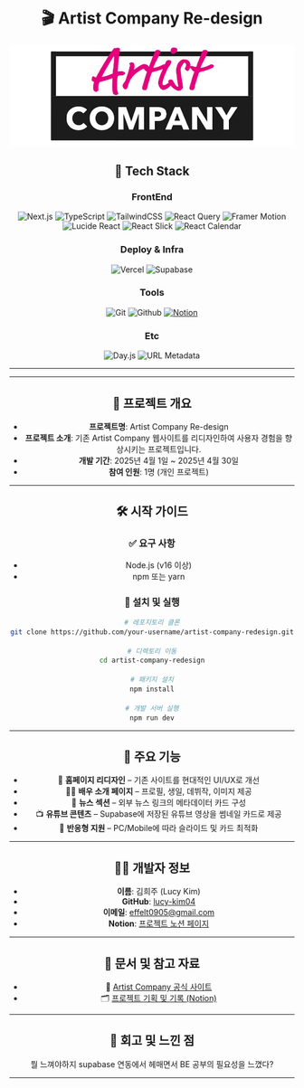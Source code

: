 <div align="center">

# 🎬 Artist Company Re-design

<img 
  src="https://raw.githubusercontent.com/lucy-kim04/ArtistCompany/develop/public/images/logo-crop.png"  />

## 🔧 Tech Stack

### FrontEnd

![Next.js](https://img.shields.io/badge/Next.js-000000?style=for-the-badge&logo=next.js&logoColor=white)
![TypeScript](https://img.shields.io/badge/TypeScript-3178C6?style=for-the-badge&logo=typescript&logoColor=white)
![TailwindCSS](https://img.shields.io/badge/Tailwind_CSS-06B6D4?style=for-the-badge&logo=tailwind-css&logoColor=white)
![React Query](https://img.shields.io/badge/React_Query-FF4154?style=for-the-badge&logo=react-query&logoColor=white)
![Framer Motion](https://img.shields.io/badge/Framer_Motion-EF0178?style=for-the-badge&logo=framer&logoColor=white)
![Lucide React](https://img.shields.io/badge/Lucide_React-000000?style=for-the-badge&logo=lucide&logoColor=white)
![React Slick](https://img.shields.io/badge/React_Slick-005571?style=for-the-badge&logo=react&logoColor=white)
![React Calendar](https://img.shields.io/badge/React_Calendar-ff6f00?style=for-the-badge&logo=react&logoColor=white)

### Deploy & Infra

![Vercel](https://img.shields.io/badge/Vercel-000000?style=for-the-badge&logo=vercel&logoColor=white)
![Supabase](https://img.shields.io/badge/Supabase-3ECF8E?style=for-the-badge&logo=supabase&logoColor=white)

### Tools

![Git](https://img.shields.io/badge/Git-F05032?style=for-the-badge&logo=git&logoColor=white)
![Github](https://img.shields.io/badge/GitHub-181717?style=for-the-badge&logo=github&logoColor=white)
[![Notion](https://img.shields.io/badge/Notion-000000?style=for-the-badge&logo=notion&logoColor=white)](https://amplified-pot-cae.notion.site/ArtistCompany-1dd75c00010a800a9663eaefbaf45db8)

### Etc

![Day.js](https://img.shields.io/badge/Day.js-DD0031?style=for-the-badge&logo=javascript&logoColor=white)
![URL Metadata](https://img.shields.io/badge/url--metadata-808080?style=for-the-badge)

---

---

## 🧭 프로젝트 개요

- **프로젝트명**: Artist Company Re-design
- **프로젝트 소개**: 기존 Artist Company 웹사이트를 리디자인하여 사용자 경험을 향상시키는 프로젝트입니다.
- **개발 기간**: 2025년 4월 1일 ~ 2025년 4월 30일
- **참여 인원**: 1명 (개인 프로젝트)

---

## 🛠️ 시작 가이드

### ✅ 요구 사항

- Node.js (v16 이상)
- npm 또는 yarn

### 🚀 설치 및 실행

```bash
# 레포지토리 클론
git clone https://github.com/your-username/artist-company-redesign.git

# 디렉토리 이동
cd artist-company-redesign

# 패키지 설치
npm install

# 개발 서버 실행
npm run dev
```

---

## 🌟 주요 기능

- 🎨 **홈페이지 리디자인** – 기존 사이트를 현대적인 UI/UX로 개선  
- 🧑‍🎤 **배우 소개 페이지** – 프로필, 생일, 데뷔작, 이미지 제공  
- 📰 **뉴스 섹션** – 외부 뉴스 링크의 메타데이터 카드 구성  
- 📺 **유튜브 콘텐츠** – Supabase에 저장된 유튜브 영상을 썸네일 카드로 제공  
- 📱 **반응형 지원** – PC/Mobile에 따라 슬라이드 및 카드 최적화

---

## 👩‍💻 개발자 정보

- **이름**: 김희주 (Lucy Kim)
- **GitHub**: [lucy-kim04](https://github.com/lucy-kim04)
- **이메일**: effelt0905@gmail.com
- **Notion**: [프로젝트 노션 페이지](https://amplified-pot-cae.notion.site/ArtistCompany-1dd75c00010a800a9663eaefbaf45db8)

---

## 📄 문서 및 참고 자료

- 🔗 [Artist Company 공식 사이트](https://www.artistcompany.co.kr/)
- 🗂️ [프로젝트 기획 및 기록 (Notion)](https://amplified-pot-cae.notion.site/ArtistCompany-1dd75c00010a800a9663eaefbaf45db8)

---

## 📝 회고 및 느낀 점

뭘 느껴야하지 supabase 연동에서 헤매면서 BE 공부의 필요성을 느꼈다?

---



</div>
